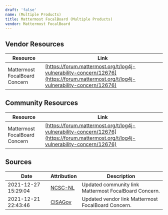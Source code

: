 ```yaml
---
draft: 'false'
name: (Multiple Products)
title: Mattermost FocalBoard (Multiple Products)
vendor: Mattermost FocalBoard
---
```


## Vendor Resources
| Resource | Link |
| --- | --- |
| Mattermost FocalBoard Concern | [https://forum.mattermost.org/t/log4j-vulnerability-concern/12676](https://forum.mattermost.org/t/log4j-vulnerability-concern/12676) |

## Community Resources
| Resource | Link |
| --- | --- |
| Mattermost FocalBoard Concern | [https://forum.mattermost.org/t/log4j-vulnerability-concern/12676](https://forum.mattermost.org/t/log4j-vulnerability-concern/12676) |


## Sources
| Date | Attribution | Description |
| --- | --- | --- |
| 2021-12-27 15:29:04 | [NCSC-NL](https://github.com/NCSC-NL/log4shell/blob/main/software/README.md) | Updated community link Mattermost FocalBoard Concern.  |
| 2021-12-21 22:43:46 | [CISAGov](https://raw.githubusercontent.com/cisagov/log4j-affected-db/develop/README.md) | Updated vendor link Mattermost FocalBoard Concern.  |

